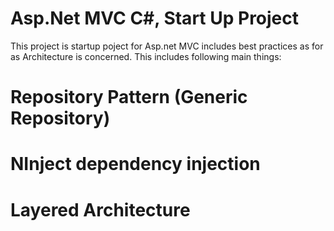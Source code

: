 # Asp.Net MVC C#,  Start Up Project

This project is startup poject for Asp.net MVC includes best practices as for as Architecture is concerned. This includes following main things:

# Repository Pattern (Generic Repository)
# NInject dependency injection
# Layered Architecture
